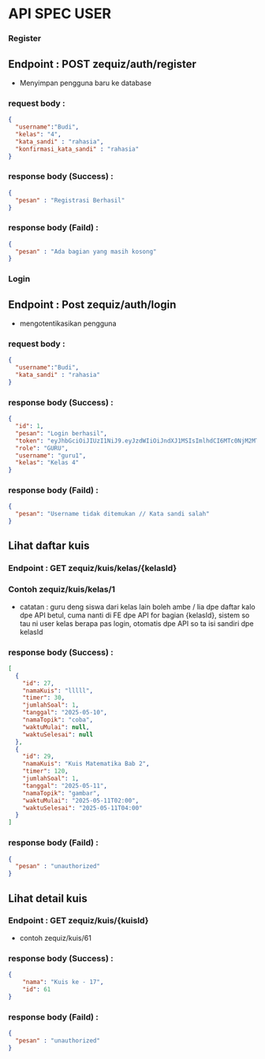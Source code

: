 # API SPEC USER

### Register

## Endpoint : POST zequiz/auth/register

- Menyimpan pengguna baru ke database

### request body :
```json
{
  "username":"Budi",
  "kelas": "4",
  "kata_sandi" : "rahasia",
  "konfirmasi_kata_sandi" : "rahasia"
}
```

### response body (Success) :
```json
{
  "pesan" : "Registrasi Berhasil"
}
```

### response body (Faild) :
```json
{
  "pesan" : "Ada bagian yang masih kosong"
}
```
### Login

## Endpoint : Post zequiz/auth/login

- mengotentikasikan pengguna

### request body :
```json
{
  "username":"Budi",
  "kata_sandi" : "rahasia"
}
```

### response body (Success) :
```json
{
  "id": 1,
  "pesan": "Login berhasil",
  "token": "eyJhbGciOiJIUzI1NiJ9.eyJzdWIiOiJndXJ1MSIsImlhdCI6MTc0NjM2MTU4NSwiZXhwIjoxNzQ2NDQ3OTg1fQ.Zp9ELoIrCHhQZ6O-RKhZSvqffX7Tf9gcx8dFSGyh3KM",
  "role": "GURU",
  "username": "guru1",
  "kelas": "Kelas 4"
}
```

### response body (Faild) :
```json
{
  "pesan": "Username tidak ditemukan // Kata sandi salah"
}
```

## Lihat daftar kuis

### Endpoint : GET zequiz/kuis/kelas/{kelasId}

### Contoh zequiz/kuis/kelas/1

- catatan : guru deng siswa dari kelas lain boleh ambe / lia dpe daftar kalo dpe API betul,
            cuma nanti di FE dpe API for bagian {kelasId}, sistem so tau ni user kelas berapa pas login,
            otomatis dpe API so ta isi sandiri dpe kelasId

### response body (Success) :
```json
[
  {
    "id": 27,
    "namaKuis": "lllll",
    "timer": 30,
    "jumlahSoal": 1,
    "tanggal": "2025-05-10",
    "namaTopik": "coba",
    "waktuMulai": null,
    "waktuSelesai": null
  },
  {
    "id": 29,
    "namaKuis": "Kuis Matematika Bab 2",
    "timer": 120,
    "jumlahSoal": 1,
    "tanggal": "2025-05-11",
    "namaTopik": "gambar",
    "waktuMulai": "2025-05-11T02:00",
    "waktuSelesai": "2025-05-11T04:00"
  }
]
```

### response body (Faild) :
```json
{
  "pesan" : "unauthorized"
}
```

## Lihat detail kuis
### Endpoint : GET zequiz/kuis/{kuisId}

- contoh zequiz/kuis/61

### response body (Success) :
```json
{
    "nama": "Kuis ke - 17",
    "id": 61
}
```

### response body (Faild) :
```json
{
  "pesan" : "unauthorized"
}
```